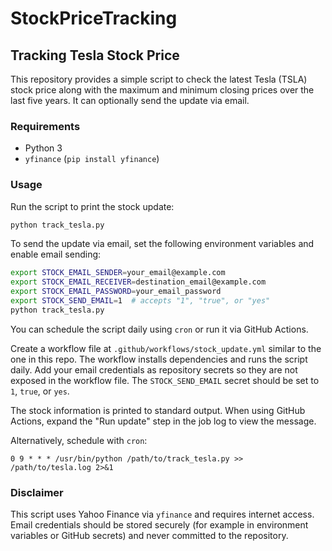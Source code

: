 # StockPriceTracking

## Tracking Tesla Stock Price

This repository provides a simple script to check the latest Tesla (TSLA) stock
price along with the maximum and minimum closing prices over the last five
years. It can optionally send the update via email.

### Requirements

- Python 3
- `yfinance` (`pip install yfinance`)

### Usage

Run the script to print the stock update:

```bash
python track_tesla.py
```

To send the update via email, set the following environment variables and enable
email sending:

```bash
export STOCK_EMAIL_SENDER=your_email@example.com
export STOCK_EMAIL_RECEIVER=destination_email@example.com
export STOCK_EMAIL_PASSWORD=your_email_password
export STOCK_SEND_EMAIL=1  # accepts "1", "true", or "yes"
python track_tesla.py
```

You can schedule the script daily using `cron` or run it via GitHub Actions.

Create a workflow file at `.github/workflows/stock_update.yml` similar to the
one in this repo. The workflow installs dependencies and runs the script daily.
Add your email credentials as repository secrets so they are not exposed in the
workflow file. The `STOCK_SEND_EMAIL` secret should be set to `1`, `true`, or
`yes`.


The stock information is printed to standard output. When using GitHub Actions,
expand the "Run update" step in the job log to view the message.


Alternatively, schedule with `cron`:

```cron
0 9 * * * /usr/bin/python /path/to/track_tesla.py >> /path/to/tesla.log 2>&1
```

### Disclaimer

This script uses Yahoo Finance via `yfinance` and requires internet access.
Email credentials should be stored securely (for example in environment variables or GitHub secrets) and never committed to the repository.

